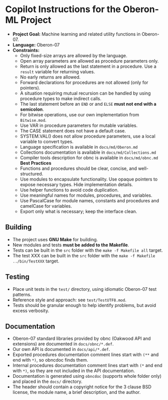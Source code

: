 # Copilot Instructions for the Oberon-ML Project

- **Project Goal:** Machine learning and related utility functions in Oberon-07. 
- **Language:** Oberon-07
- **Constraints:** 
  - Only fixed-size arrays are allowed by the language. 
  - Open array parameters are allowed as procedure parameters only.
  - Return is only allowed as the last statement in a procedure. Use a `result` variable for returning values.
  - No early returns are allowed.
  - Forward declarations for procedures are not allowed (only for pointers).
  - A situation requiring mutual recursion can be handled by using procedure types to make indirect calls.
  - The last statement before an `END` or and `ELSE` **must not end with a semicolon**.
  - For bitwise operations, use our own implementation from `Bitwise.mod`.
  - Use VAR in procedure parameters for mutable variables.
  - The CASE statement does not have a default case.
  - SYSTEM.VAL() does not allow procedure parameters, use a local variable to convert types.
  - Language specification is available in `docs/md/Oberon.md`
  - Collections documentation is available in `docs/md/Collections.md`
  - Compiler tools description for obnc is available in `docs/md/obnc.md`
  **Best Practices**
  - Functions and procedures should be clear, concise, and well-structured.
  - Use modules to encapsulate functionality. Use opaque pointers to expose necessary types. Hide implementation details.
  - Use helper functions to avoid code duplication.
  - Use meaningful names for modules, procedures, and variables.
  - Use PascalCase for module names, constants and procedures and camelCase for variables.
  - Export only what is necessary; keep the interface clean.

## Building

- The project uses **GNU Make** for building.
- New modules and tests **must be added to the Makefile**.
- Tests can be built in the `src` folder with the `make -f Makefile all` target.
- The test XXX can be built in the `src` folder with the `make -f Makefile ../bin/TestXXX` target.

## Testing

- Place unit tests in the `test/` directory, using idiomatic Oberon-07 test patterns.
- Reference style and approach: see `test/TestUTF8.mod`.
- Tests should be granular enough to help identify problems, but avoid excess verbosity.

## Documentation

- Oberon-07 standard libraries provided by obnc (Oakwood API and extensions) are documented in `docs/obnc/*.def`.
- Our own API is documented in `docs/api/*.def`.
- Exported procedures documentation comment lines start with `(**` and end with `*)`, so obncdoc finds them.
- Internal procedures documentation comment lines start with `(*` and end with `*)`, so they are not included in the API documentation.
- Documentation is generated using `obncdoc` (supports whole folder only) and placed in the `docs/` directory.
- The header should contain a copyright notice for the 3 clause BSD license, the module name, a brief description, and the author.